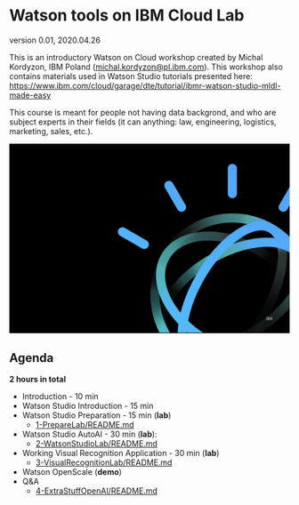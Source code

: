 # Watson tools on IBM Cloud Lab

version 0.01, 2020.04.26

This is an introductory Watson on Cloud workshop created by Michal Kordyzon, IBM Poland (michal.kordyzon@pl.ibm.com).
This workshop also contains materials used in Watson Studio tutorials presented here: 
https://www.ibm.com/cloud/garage/dte/tutorial/ibmr-watson-studio-mldl-made-easy

This course is meant for people not having data backgrond, and who are subject experts in their fields (it can anything: law, engineering, logistics, marketing, sales, etc.).

![w1](/images/w1.png)

## Agenda

**2 hours in total**
+ Introduction - 10 min
+ Watson Studio Introduction - 15 min
+ Watson Studio Preparation - 15 min (**lab**)
  + [1-PrepareLab/README.md](1-PrepareLab/README.md)
+ Watson Studio AutoAI - 30 min (**lab**):
  + [2-WatsonStudioLab/README.md](2-WatsonStudioLab/README.md)
+ Working Visual Recognition Application - 30 min (**lab**)
  + [3-VisualRecognitionLab/README.md](3-VisualRecognitionLab/README.md)
+ Watson OpenScale (**demo**)
+ Q&A
  + [4-ExtraStuffOpenAI/README.md](4-ExtraStuffOpenAI/README.md)
  
